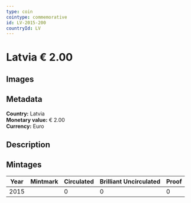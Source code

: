 ```yaml
---
type: coin
cointype: commemorative
id: LV-2015-200
countryId: LV
---
```


# Latvia € 2.00

## Images


## Metadata

**Country:** Latvia\
**Monetary value:** € 2.00\
**Currency:** Euro

## Description


## Mintages

| Year | Mintmark | Circulated | Brilliant Uncirculated | Proof |
| ---- | -------- | ---------- | ---------------------- | ----- |
| 2015 |  | 0| 0 | 0 |
